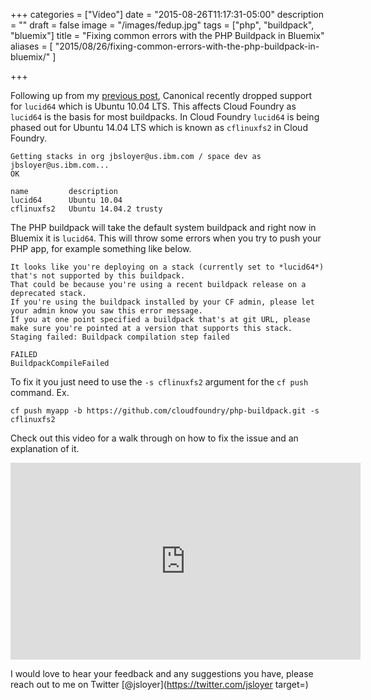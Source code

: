 +++
categories = ["Video"]
date = "2015-08-26T11:17:31-05:00"
description = ""
draft = false
image = "/images/fedup.jpg"
tags = ["php", "buildpack", "bluemix"]
title = "Fixing common errors with the PHP Buildpack in Bluemix"
aliases = [
    "2015/08/26/fixing-common-errors-with-the-php-buildpack-in-bluemix/"
]

+++

Following up from my [previous post](/post/cloud-foundry-php-buildpack-doesnt-support-lucid64/), Canonical recently dropped support for `lucid64` which is Ubuntu 10.04 LTS. This affects Cloud Foundry as `lucid64` is the basis for most buildpacks. In Cloud Foundry `lucid64` is being phased out for Ubuntu 14.04 LTS which is known as `cflinuxfs2` in Cloud Foundry.

```
Getting stacks in org jbsloyer@us.ibm.com / space dev as jbsloyer@us.ibm.com...
OK

name         description
lucid64      Ubuntu 10.04
cflinuxfs2   Ubuntu 14.04.2 trusty
```

The PHP buildpack will take the default system buildpack and right now in Bluemix it is `lucid64`. This will throw some errors when you try to push your PHP app, for example something like below.

```
It looks like you're deploying on a stack (currently set to *lucid64*) that's not supported by this buildpack.
That could be because you're using a recent buildpack release on a deprecated stack.
If you're using the buildpack installed by your CF admin, please let your admin know you saw this error message.
If you at one point specified a buildpack that's at git URL, please make sure you're pointed at a version that supports this stack.
Staging failed: Buildpack compilation step failed

FAILED
BuildpackCompileFailed
```



To fix it you just need to use the `-s cflinuxfs2` argument for the `cf push` command.
Ex.

```
cf push myapp -b https://github.com/cloudfoundry/php-buildpack.git -s cflinuxfs2
```


Check out this video for a walk through on how to fix the issue and an explanation of it.

<iframe width="560" height="315" src="https://www.youtube.com/embed/anJ1JUE1tgE" frameborder="0" allowfullscreen></iframe>

I would love to hear your feedback and any suggestions you have, please reach out to me on Twitter [@jsloyer](https://twitter.com/jsloyer target=)
